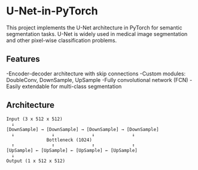 # U-Net-in-PyTorch
This project implements the U-Net architecture in PyTorch for semantic segmentation tasks. U-Net is widely used in medical image segmentation and other pixel-wise classification problems.

## Features
-Encoder-decoder architecture with skip connections
-Custom modules: DoubleConv, DownSample, UpSample
-Fully convolutional network (FCN)
-Easily extendable for multi-class segmentation

## Architecture
``` text
Input (3 x 512 x 512)
  ↓
[DownSample] → [DownSample] → [DownSample] → [DownSample]
  ↓              ↓              ↓              ↓
               Bottleneck (1024)
  ↑              ↑              ↑              ↑
[UpSample] ← [UpSample] ← [UpSample] ← [UpSample]
  ↓
Output (1 x 512 x 512)
```

